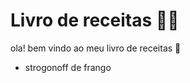 # Livro de receitas :man_cook:

ola! bem vindo ao meu livro de receitas :wave:

- strogonoff de frango

